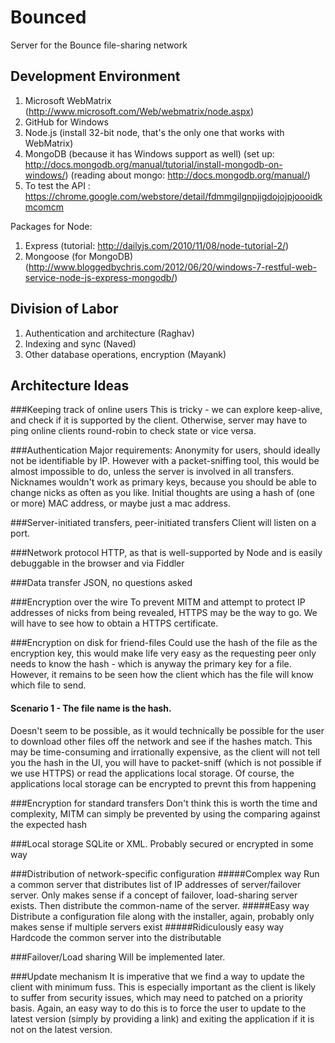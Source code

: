 Bounced
=======

Server for the Bounce file-sharing network

Development Environment
-----------------------
1. Microsoft WebMatrix (http://www.microsoft.com/Web/webmatrix/node.aspx)
2. GitHub for Windows
3. Node.js (install 32-bit node, that's the only one that works with WebMatrix)
4. MongoDB (because it has Windows support as well) (set up: http://docs.mongodb.org/manual/tutorial/install-mongodb-on-windows/) (reading about mongo: http://docs.mongodb.org/manual/)
5. To test the API : https://chrome.google.com/webstore/detail/fdmmgilgnpjigdojojpjoooidkmcomcm

Packages for Node:
1. Express (tutorial: http://dailyjs.com/2010/11/08/node-tutorial-2/)
2. Mongoose (for MongoDB) (http://www.bloggedbychris.com/2012/06/20/windows-7-restful-web-service-node-js-express-mongodb/)

Division of Labor
-----------------
1. Authentication and architecture (Raghav)
2. Indexing and sync (Naved)
3. Other database operations, encryption (Mayank)

Architecture Ideas
------------------

###Keeping track of online users
This is tricky - we can explore keep-alive, and check if it is supported by the client. Otherwise, server may have to ping online clients round-robin to check state or vice versa.

###Authentication
Major requirements: Anonymity for users, should ideally not be identifiable by IP. However with a packet-sniffing tool, this would be almost impossible to do, unless the server is involved in all transfers.
Nicknames wouldn't work as primary keys, because you should be able to change nicks as often as you like. Initial thoughts are using a hash of (one or more) MAC address, or maybe just a mac address.

###Server-initiated transfers, peer-initiated transfers
Client will listen on a port.

###Network protocol
HTTP, as that is well-supported by Node and is easily debuggable in the browser and via Fiddler

###Data transfer
JSON, no questions asked

###Encryption over the wire
To prevent MITM and attempt to protect IP addresses of nicks from being revealed, HTTPS may be the way to go. We will have to see how to obtain a HTTPS certificate.

###Encryption on disk for friend-files
Could use the hash of the file as the encryption key, this would make life very easy as the requesting peer only needs to know the hash - which is anyway the primary key for a file. However, it remains to be seen how the client which has the file will know which file to send.

#### Scenario 1 - The file name is the hash.
Doesn't seem to be possible, as it would technically be possible for the user to download other files off the network and see if the hashes match. This may be time-consuming and irrationally expensive, as the client will not tell you the hash in the UI, you will have to packet-sniff (which is not possible if we use HTTPS) or read the applications local storage. Of course, the applications local storage can be encrypted to prevnt this from happening

###Encryption for standard transfers
Don't think this is worth the time and complexity, MITM can simply be prevented by using the comparing against the expected hash

###Local storage
SQLite or XML. Probably secured or encrypted in some way

###Distribution of network-specific configuration
#####Complex way
Run a common server that distributes list of IP addresses of server/failover server. Only makes sense if a concept of failover, load-sharing server exists. Then distribute the common-name of the server.
#####Easy way
Distribute a configuration file along with the installer, again, probably only makes sense if multiple servers exist
#####Ridiculously easy way
Hardcode the common server into the distributable

###Failover/Load sharing
Will be implemented later.

###Update mechanism
It is imperative that we find a way to update the client with minimum fuss. This is especially important as the client is likely to suffer from security issues, which may need to patched on a priority basis.
Again, an easy way to do this is to force the user to update to the latest version (simply by providing a link) and exiting the application if it is not on the latest version.